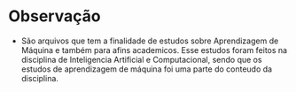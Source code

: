# Observação 

- São arquivos que tem a finalidade de estudos sobre Aprendizagem de Máquina e também para afins academicos. Esse estudos foram feitos na disciplina de Inteligencia Artificial e Computacional, sendo que os estudos de aprendizagem de máquina foi uma parte do conteudo da disciplina.